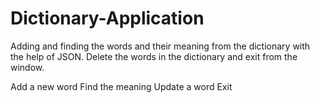 # Dictionary-Application
 
 Adding and finding the words and their meaning from the dictionary with the help of JSON. Delete the words in the dictionary and exit from the window.

Add a new word
Find the meaning
Update a word
Exit
